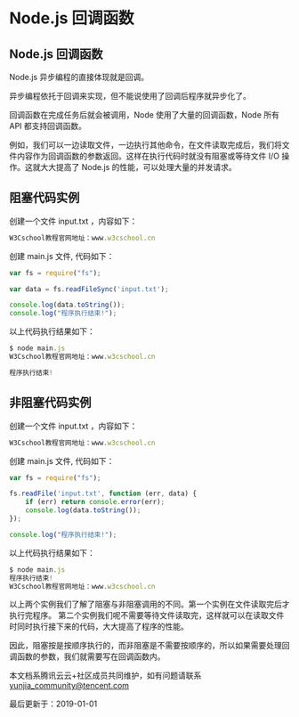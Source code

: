 # Node.js 回调函数

## Node.js 回调函数

Node.js 异步编程的直接体现就是回调。

异步编程依托于回调来实现，但不能说使用了回调后程序就异步化了。

回调函数在完成任务后就会被调用，Node 使用了大量的回调函数，Node 所有 API 都支持回调函数。

例如，我们可以一边读取文件，一边执行其他命令，在文件读取完成后，我们将文件内容作为回调函数的参数返回。这样在执行代码时就没有阻塞或等待文件 I/O 操作。这就大大提高了 Node.js 的性能，可以处理大量的并发请求。

## 阻塞代码实例

创建一个文件 input.txt ，内容如下：

```js
W3Cschool教程官网地址：www.w3cschool.cn
```

创建 main.js 文件, 代码如下：

```js
var fs = require("fs");

var data = fs.readFileSync('input.txt');

console.log(data.toString());
console.log("程序执行结束!");
```

以上代码执行结果如下：

```js
$ node main.js
W3Cschool教程官网地址：www.w3cschool.cn

程序执行结束!
```

## 非阻塞代码实例

创建一个文件 input.txt ，内容如下：

```js
W3Cschool教程官网地址：www.w3cschool.cn
```

创建 main.js 文件, 代码如下：

```js
var fs = require("fs");

fs.readFile('input.txt', function (err, data) {
    if (err) return console.error(err);
    console.log(data.toString());
});

console.log("程序执行结束!");
```

以上代码执行结果如下：

```js
$ node main.js
程序执行结束!
W3Cschool教程官网地址：www.w3cschool.cn
```

以上两个实例我们了解了阻塞与非阻塞调用的不同。第一个实例在文件读取完后才执行完程序。 第二个实例我们呢不需要等待文件读取完，这样就可以在读取文件时同时执行接下来的代码，大大提高了程序的性能。

因此，阻塞按是按顺序执行的，而非阻塞是不需要按顺序的，所以如果需要处理回调函数的参数，我们就需要写在回调函数内。

本文档系腾讯云云+社区成员共同维护，如有问题请联系 yunjia_community@tencent.com

最后更新于：2019-01-01